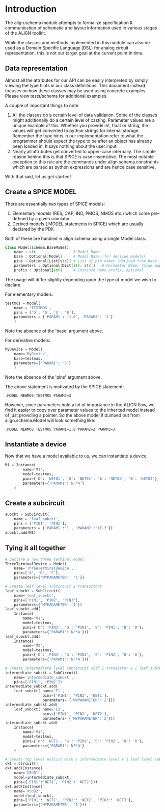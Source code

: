 # Introduction

The align.schema module attempts to formalize specification & communication of schematic and layout information used in various stages of the ALIGN toolkit.

While the classes and methods implemented in this module can also be used as a Domain Specific Language (DSL) for analog circuit representation, this is not our target goal at the current point in time.

## Data representation
Almost all the attributes for our API can be easily interpreted by simply viewing the type hints in our class definitions. This document instead focuses on how these classes may be used using concrete examples. Please view tests/schema for additional examples.

A couple of important things to note:
1. All the classes do a certain level of data validation. Some of the classes might additionally do a certain level of casting. Parameter values are a unique example of this. Whether you provide int, float or string, the values will get converted to python strings for internal storage. Remember the type hints in our implementation refer to what the programmer should expect the type to be after an object has already been loaded in. It says nothing about the user input.
2. Nearly all attributes get converted to upper-case internally. The simple reason behind this is that SPICE is case-insensitive. The most notable exception to this rule are the commands under align.schema.constraints which are parsed as python expressions and are hence case sensitive.

With that said, let us get started!

## Create a SPICE MODEL

There are essentially two types of SPICE models:
1. Elementary models (RES, CAP, IND, PMOS, NMOS etc.) which come pre-defined by a given simulator
2. Derived models (.MODEL statements in SPICE) which are usually declared by the PDK

Both of these are handled in align.schema using a single Model class:
```python
class Model(schema.BaseModel):
    name : str                 # Model Name
    base : Optional[Model]     # Model Base (for derived models)
    pins : Optional[List[str]] # List of pin names (derived from base if base exists)
    parameters : Optional[Dict[str, str]]   # Parameter Name: Value mapping (inherits & adds to base if needed)
    prefix : Optional[str]     # Instance name prefix, optional
```

The usage will differ slightly depending upon the type of model we wish to declare.

For elementary models:
```python
testmos = Model(
    name = 'TESTMOS',
    pins = ['D', 'G', 'S', 'B'],
    parameters = {'PARAM1': '1.0', 'PARAM2': '2'}
    )
```
Note the absence of the 'base' argument above.

For derivative models:
```python
MyDevice = Model(
    name='MyDevice',
    base=testmos,
    parameters={'PARAM1': '3'}
    )
```
Note the absence of the 'pins' argument above.

The above statement is motivated by the SPICE statement:
```spice
.MODEL NEWMOS TESTMOS PARAM3=3
```
However, since parameters hold a lot of importance in the ALIGN flow, we find it easier to copy over parameter values to the inherited model instead of just providing a pointer. So the above model if dumped out from align.schema.Model will look something like:
```spice
.MODEL NEWMOS TESTMOS PARAM1=1.0 PARAM2=2 PARAM3=3
```

## Instantiate a device

Now that we have a model available to us, we can instantiate a device.

```python
M1 = Instance(
        name='M1',
        model=testmos,
        pins={'D': 'NET01', 'G': 'NET02', 'S': 'NET03', 'B': 'NET04'},
        parameters={'PARAM1':'NF*4'}
    )

```

## Create a subcircuit

```python
subckt = SubCircuit(
    name = 'leaf_subckt',
    pins = ['PIN1', 'PIN2'],
    parameters = {'PARAM1':'1', 'PARAM2':'1E-3'})
subckt.add(M1)
```

## Tying it all together

```python
# Declare a new three terminal model
ThreeTerminalDevice = Model(
    name='ThreeTerminalDevice',
    pins=['A', 'B', 'C'],
    parameters={'MYPARAMETER': '1'})

# Create leaf level subcircuit 2 transistors
leaf_subckt = SubCircuit(
    name='leaf_subckt',
    pins=['PIN1', 'PIN2', 'PIN3'],
    parameters={'MYPARAMETER':'1'})
leaf_subckt.add(
    Instance(
        name='M1',
        model=testmos,
        pins={'D': 'PIN3', 'G': 'PIN1', 'S': 'PIN1', 'B': '0'},
        parameters={'PARAM1':'NF*4'}))
leaf_subckt.add(
    Instance(
        name='M2',
        model=testmos,
        pins={'D': 'PIN3', 'G': 'PIN1', 'S': 'PIN2', 'B': '0'},
        parameters={'PARAM1':'NF*4'}))

# Create intermediate level subcircuit with 1 transistor & 1 leaf_subckt
intermediate_subckt = SubCircuit(
    name='intermediate_subckt',
    pins=['PIN1', 'PIN2'])
intermediate_subckt.add(
    leaf_subckt( name='I1', 
                 pins=['PIN1', 'PIN2', 'NET1'], 
                 parameters= {'MYPARAMETER':'2'}))
intermediate_subckt.add(
    leaf_subckt( name='I2', 
                 pins=['PIN1', 'PIN2', 'NET2'], 
                 parameters= {'MYPARAMETER':'2'}))
intermediate_subckt.add(
    Instance(
        name='M1',
        model=testmos,
        pins={'D': 'NET1', 'G': 'PIN1', 'S': 'PIN2', 'B': '0'},
        parameters={'PARAM1':'NF*4'}
    )

# Create top level netlist with 1 intermediate level & 1 leaf level subckt
ckt = Circuit()
ckt.add(Instance(
    name='XSUB1',
    model=intermediate_subckt,
    pins={'PIN1':'NET1', 'PIN2': 'NET2'}))
ckt.add(Instance(
    name='XSUB2',
    model=leaf_subckt,
    pins={'PIN1': 'NET1', 'PIN2': 'NET2', 'PIN3': 'NET3'},
    parameters={'MYPARAMETER': '3'}))
```
